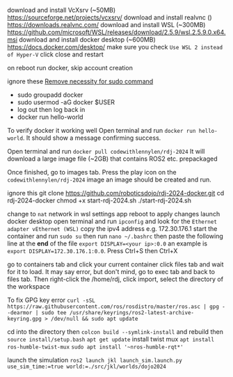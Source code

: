 download and install VcXsrv (~50MB) https://sourceforge.net/projects/vcxsrv/
download and install realvnc () https://downloads.realvnc.com/
download and install WSL (~300MB) https://github.com/microsoft/WSL/releases/download/2.5.9/wsl.2.5.9.0.x64.msi
download and install docker desktop (~600MB) https://docs.docker.com/desktop/
make sure you check `Use WSL 2 instead of Hyper-V`
click close and restart

on reboot run docker, skip account creation


ignore these
[Remove necessity for sudo command](https://docs.docker.com/engine/install/linux-postinstall/#manage-docker-as-a-non-root-user)

* sudo groupadd docker
* sudo usermod -aG docker $USER
* log out then log back in
* docker run hello-world   <!-- # for verification -->

To verify docker it working well Open terminal and run `docker run hello-world`. It should show a message confirming success. 

Open terminal and run `docker pull codewithlennylen/rdj-2024` It will download a large image file (~2GB) that contains ROS2 etc. prepackaged

Once finished, go to images tab. Press the play icon on the `codewithlennylen/rdj-2024` image
an image should be created and run.

ignore this
git clone https://github.com/roboticsdojo/rdj-2024-docker.git
cd rdj-2024-docker
chmod +x start-rdj-2024.sh
./start-rdj-2024.sh


<!-- docker run -it --name rdj-2024 --privileged --network host --env DISPLAY=$DISPLAY codewithlennylen rdj-2024 -->

change to `nat` network in wsl settings app
reboot to apply changes
launch docker desktop
open terminal and run `ipconfig` and look for the `Ethernet adapter vEthernet (WSL)`
copy the ipv4 address e.g. 172.30.176.1
start the container and run `sudo su`
then run `nano ~/.bashrc`
then paste the following line at the **end** of the file `export DISPLAY=<your ip>:0.0` 
an example is `export DISPLAY=172.30.176.1:0.0`. Press Ctrl+S then Ctrl+X

go to containers tab and click your current container
click files tab and wait for it to load. It may say error, but don't mind, go to exec tab and back to files tab. Then right-click the /home/rdj, click import, select the directory of the workspace

To fix GPG key error `curl -sSL https://raw.githubusercontent.com/ros/rosdistro/master/ros.asc | gpg --dearmor | sudo tee /usr/share/keyrings/ros2-latest-archive-keyring.gpg > /dev/null && sudo apt update`

cd into the directory then `colcon build --symlink-install` and rebuild then `source install/setup.bash`
 `apt get update`
install twist mux `apt install ros-humble-twist-mux`
`sudo apt install '~nros-humble-rqt*'`

launch the simulation `ros2 launch jkl launch_sim.launch.py use_sim_time:=true world:=./src/jkl/worlds/dojo2024`



